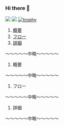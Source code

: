 ### Hi there 👋

![](http://github-profile-summary-cards.vercel.app/api/cards/most-commit-language?username=KeiIT11&theme=monokai)
![](http://github-profile-summary-cards.vercel.app/api/cards/stats?username=KeiIT11&theme=monokai)
[![trophy](https://github-profile-trophy.vercel.app/?username=KeiIT11&theme=monokai&row=1&column=6&margin-w=5&no-frame=true)](https://github.com/ryo-ma/github-profile-trophy)


<!-- 目次部分(リンクになるところ) -->
1. [概要](#anchor1)
1. [フロー](#anchor2)
1. [詳細](#anchor3)

〜〜〜〜〜中略〜〜〜〜〜

<!-- リンク先(目次部分のリンクの飛び先) -->
<a id="anchor1"></a>

1. 概要

〜〜〜〜〜中略〜〜〜〜〜

<a id="anchor2"></a>

1. フロー

〜〜〜〜〜中略〜〜〜〜〜

<a id="anchor3"></a>

1. 詳細

〜〜〜〜〜中略〜〜〜〜〜


<!--
**KeiIT11/KeiIT11** is a ✨ _special_ ✨ repository because its `README.md` (this file) appears on your GitHub profile.

Here are some ideas to get you started:

- 🔭 I’m currently working on ...
- 🌱 I’m currently learning ...
- 👯 I’m looking to collaborate on ...
- 🤔 I’m looking for help with ...
- 💬 Ask me about ...
- 📫 How to reach me: ...
- 😄 Pronouns: ...
- ⚡ Fun fact: ...
-->
